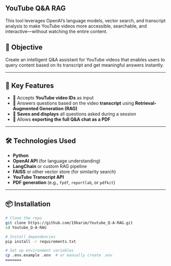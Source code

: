 ## YouTube Q&A RAG

This tool leverages OpenAI’s language models, vector search, and transcript analysis to make YouTube videos more accessible, searchable, and interactive—without watching the entire content.



## 🚀 Objective

Create an intelligent Q&A assistant for YouTube videos that enables users to query content based on its transcript and get meaningful answers instantly.

---

## 🎯 Key Features

- 🔎 Accepts **YouTube video IDs** as input  
- 🧠 Answers questions based on the video **transcript** using **Retrieval-Augmented Generation (RAG)**
- 💬 **Saves and displays** all questions asked during a session
- 📄 Allows **exporting the full Q&A chat as a PDF**

---

## 🛠️ Technologies Used

- **Python**
- **OpenAI API** (for language understanding)
- **LangChain** or custom RAG pipeline
- **FAISS** or other vector store (for similarity search)
- **YouTube Transcript API**
- **PDF generation** (e.g., `fpdf`, `reportlab`, or `pdfkit`)

---

## 📦 Installation

```bash
# Clone the repo
git clone https://github.com/19karim/Youtube_Q-A-RAG.git
cd Youtube_Q-A-RAG

# Install dependencies
pip install -r requirements.txt

# Set up environment variables
cp .env.example .env  # or manually create .env
=======



